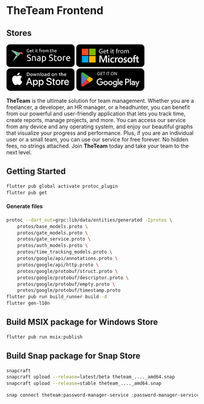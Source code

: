 # TheTeam Frontend

## Stores

[![Snap Store](docs/snap_store.png)](https://snapcraft.io/theteam)
[![Microsoft Store](docs/microsoft_store.png)](https://www.microsoft.com/store/apps/9PHQZF2D9ZSW)
[![App Store](docs/app_store.png)](https://itunes.apple.com/app/id1639115836)
[![Google Play](docs/google_play.png)](https://play.google.com/store/apps/details?id=run.theteam.app)

**TheTeam** is the ultimate solution for team management. Whether you are a freelancer, a developer, an HR manager, or a headhunter, you can benefit from our powerful and user-friendly application that lets you track time, create reports, manage projects, and more. You can access our service from any device and any operating system, and enjoy our beautiful graphs that visualize your progress and performance. Plus, if you are an individual user or a small team, you can use our service for free forever. No hidden fees, no strings attached. Join **TheTeam** today and take your team to the next level.

## Getting Started

```bash
flutter pub global activate protoc_plugin
flutter pub get
```

#### Generate files
```bash
protoc --dart_out=grpc:lib/data/entities/generated -Iprotos \
    protos/base_models.proto \
    protos/gate_models.proto \
    protos/gate_service.proto \
    protos/auth_models.proto \
    protos/time_tracking_models.proto \
    protos/google/api/annotations.proto \
    protos/google/api/http.proto \
    protos/google/protobuf/struct.proto \
    protos/google/protobuf/descriptor.proto \
    protos/google/protobuf/empty.proto \
    protos/google/protobuf/timestamp.proto
flutter pub run build_runner build -d
flutter gen-l10n
```

## Build MSIX package for Windows Store
```bash
flutter pub run msix:publish
```

## Build Snap package for Snap Store
```bash
snapcraft
snapcraft upload --release=latest/beta theteam_...._amd64.snap
snapcraft upload --release=stable theteam_...._amd64.snap
```

```bash
snap connect theteam:password-manager-service :password-manager-service
```